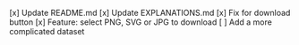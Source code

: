 [x] Update README.md
[x] Update EXPLANATIONS.md
[x] Fix for download button
[x] Feature: select PNG, SVG or JPG to download
[ ] Add a more complicated dataset
